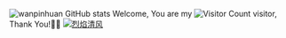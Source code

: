 ![wanpinhuan GitHub stats](https://github-readme-stats.vercel.app/api?username=wanpinhuan&show_icons=true&theme=tokyonight)
Welcome, You are my  ![Visitor Count](https://profile-counter.glitch.me/all-smile/count.svg) visitor, Thank You!🎉🎉
[![烈焰清风](https://img.qfwl.tk/file/13245185b6e2757d19aba.jpg)](https://github.com/wanpinhuan)
